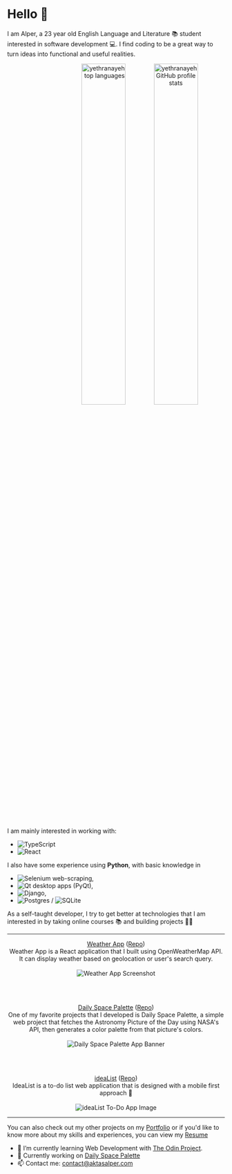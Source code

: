 # Hello 👋
I am Alper, a 23 year old English Language and Literature 📚 student interested in software development 💻. I find coding to be a great way to turn ideas into functional and useful realities.


<p align="center">
<a href="https://github.com/yethranayeh/">
    <img align="right" src="https://github-readme-stats.vercel.app/api/?username=yethranayeh&theme=synthwave&show_icons=true&count_private=true&custom_title=My+GitHub+Stats" width="45%" alt="yethranayeh GitHub profile stats" />
  </a>
</p>

<p align="right">
  <a href="https://github.com/yethranayeh/">
    <img  src="https://github-readme-stats.vercel.app/api/top-langs/?username=yethranayeh&hide=liquid,html&layout=compact&theme=synthwave&langs_count=4" width="45%" alt="yethranayeh top languages" />
  </a>
</p>


I am mainly interested in working with:
- ![TypeScript](https://img.shields.io/badge/typescript-%23007ACC.svg?style=for-the-badge&logo=typescript&logoColor=white)
- ![React](https://img.shields.io/badge/react-%2320232a.svg?style=for-the-badge&logo=react&logoColor=%2361DAFB)

I also have some experience using **Python**, with basic knowledge in
- ![Selenium](https://img.shields.io/badge/-selenium-%43B02A?style=for-the-badge&logo=selenium&logoColor=white) web-scraping, 
- ![Qt](https://img.shields.io/badge/Qt-%23217346.svg?style=for-the-badge&logo=Qt&logoColor=white) desktop apps (PyQt), 
- ![Django](https://img.shields.io/badge/django-%23092E20.svg?style=for-the-badge&logo=django&logoColor=white), 
- ![Postgres](https://img.shields.io/badge/postgres-%23316192.svg?style=for-the-badge&logo=postgresql&logoColor=white) / ![SQLite](https://img.shields.io/badge/sqlite-%2307405e.svg?style=for-the-badge&logo=sqlite&logoColor=white)

As a self-taught developer, I try to get better at technologies that I am interested in by taking online courses 📚 and building projects 👨‍💻

---

<p align="center">
  <a href="https://www.aktasalper.com/weather-app/" target="_blank">Weather App</a>
  (<a href="https://github.com/yethranayeh/weather-app" target="_blank">Repo</a>)
  <br/>
  Weather App is a React application that I built using OpenWeatherMap API. It can display weather based on geolocation or user's search query.
  <br/><br/>
  <img src="https://i.ibb.co/zsFkp5d/Screen-Shot-2022-05-23-at-14-48-03.jpg" alt="Weather App Screenshot" />
</p>

<br/><br/>

<p align="center">
  <a href="https://www.aktasalper.com/daily-space-palette/" target="_blank">Daily Space Palette</a>
  (<a href="https://github.com/yethranayeh/daily-space-palette" target="_blank">Repo</a>)
  <br/>
  One of my favorite projects that I developed is Daily Space Palette, a simple web project that fetches the Astronomy Picture of the Day using NASA's API, then generates a color palette from that picture's colors.
  <br/><br/>
  <img src="https://i.ibb.co/rZpX39B/Screenshot-2021-11-14-at-16-20-25-Daily-Space-Palette.png" alt="Daily Space Palette App Banner" />
</p>

<br/><br/>

<p align="center">
  <a href="https://www.aktasalper.com/weather-app/" target="_blank">ideaList</a>
  (<a href="https://github.com/yethranayeh/ideaList" target="_blank">Repo</a>)
  <br/>
  IdeaList is a to-do list web application that is designed with a mobile first approach 📱
  <br/><br/>
  <img src="https://i.ibb.co/3sSmtdx/cover.png" alt="ideaList To-Do App Image" />
</p>

---

You can also check out my other projects on my [Portfolio](https://www.aktasalper.com/#projects) or if you'd like to know more about my skills and experiences, you can view my [Resume](https://www.aktasalper.com/resume.html)


- 🌱 I’m currently learning Web Development with [The Odin Project](https://www.theodinproject.com/).
- 🔭 Currently working on [Daily Space Palette](https://github.com/yethranayeh/daily-space-palette)
- 📫 Contact me: [contact@aktasalper.com](mailto:contact@aktasalper.com)

<!--
Here are some ideas to get you started:


- 🌱 I’m currently learning ...
- 👯 I’m looking to collaborate on ...
- 🤔 I’m looking for help with ...
- 📫 How to reach me: ...
- ⚡ Fun fact: ...
-->
